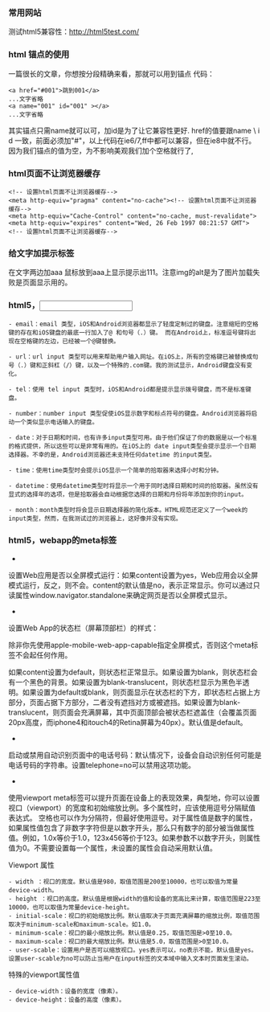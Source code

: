 

### 常用网站
测试html5兼容性：http://html5test.com/

### html 锚点的使用
一篇很长的文章，你想按分段精确来看，那就可以用到锚点
代码：

```
<a href="#001">跳到001</a>
...文字省略
<a name="001" id="001" ></a>
...文字省略
```

其实锚点只需name就可以可，加id是为了让它兼容性更好. href的值要跟name \ i d 一致，前面必须加"#"，以上代码在ie6/7,ff中都可以兼容，但在ie8中就不行。 因为我们锚点的<a></a>值为空，为不影响美观我们加个空格就行了,


### html页面不让浏览器缓存 
```
<!-- 设置html页面不让浏览器缓存-->
<meta http-equiv="pragma" content="no-cache"><!-- 设置html页面不让浏览器缓存-->
<meta http-equiv="Cache-Control" content="no-cache, must-revalidate">
<meta http-equiv="expires" content="Wed, 26 Feb 1997 08:21:57 GMT">
<!-- 设置html页面不让浏览器缓存-->
```

### 给文字加提示标签
在文字两边加<span title="11111">aaa</span> 鼠标放到aaa上显示提示出111。注意img的alt是为了图片加载失败是页面显示用的。


### html5，<input type="类型" >

    - email：email 类型，iOS和Android浏览器都显示了轻度定制过的键盘。注意缩短的空格键的存在和iOS键盘的最底一行加入了@ 和句号（.）键。 而在Android上，标准逗号键将出现在空格键的左边，已经被一个@键替换。

    - url：url input 类型可以用来帮助用户输入网址。在iOS上，所有的空格键已被替换成句号（.）键和正斜杠（/）键，以及一个特殊的.com键。我的测试显示，Android键盘没有变化。

    - tel：使用 tel input 类型时，iOS和Android都是提示显示拨号键盘，而不是标准键盘。

    - number：number input 类型促使iOS显示数字和标点符号的键盘。Android浏览器将启动一个类似显示电话输入的键盘。

    - date：对于日期和时间，也有许多input类型可用。由于他们保证了你的数据是以一个标准的格式提供，所以这些可以是非常有用的。在iOS上的 date input类型会提示显示一个日期选择器。不幸的是，Android浏览器还未支持任何datetime 的input类型。

    - time：使用time类型时会提示iOS显示一个简单的拾取器来选择小时和分钟。

    - datetime：使用datetime类型时将显示一个用于同时选择日期和时间的拾取器。虽然没有显式的选择年的选项，但是拾取器会自动根据您选择的日期和月份将年添加到你的input。

    - month：month类型时将会显示日期选择器的简化版本。HTML规范还定义了一个week的input类型，然而，在我测试过的浏览器上，这好像并没有实现。


### html5，webapp的meta标签

- <meta name="apple-mobile-web-app-capable" content="yes">

设置Web应用是否以全屏模式运行：如果content设置为yes，Web应用会以全屏模式运行，反之，则不会。content的默认值是no，表示正常显示。你可以通过只读属性window.navigator.standalone来确定网页是否以全屏模式显示。

- <meta name="apple-mobile-web-app-status-bar-style" content="blank">

设置Web App的状态栏（屏幕顶部栏）的样式：

除非你先使用apple-mobile-web-app-capable指定全屏模式，否则这个meta标签不会起任何作用。

如果content设置为default，则状态栏正常显示。如果设置为blank，则状态栏会有一个黑色的背景。如果设置为blank-translucent，则状态栏显示为黑色半透明。如果设置为default或blank，则页面显示在状态栏的下方，即状态栏占据上方部分，页面占据下方部分，二者没有遮挡对方或被遮挡。如果设置为blank-translucent，则页面会充满屏幕，其中页面顶部会被状态栏遮盖住（会覆盖页面20px高度，而iphone4和itouch4的Retina屏幕为40px）。默认值是default。

- <meta name="format-detection" content="telephone=no">

启动或禁用自动识别页面中的电话号码：默认情况下，设备会自动识别任何可能是电话号码的字符串。设置telephone=no可以禁用这项功能。

- <meta name="viewport" content="width=230,initial-scale=2.3,user-scalable=no">

使用viewport meta标签可以提升页面在设备上的表现效果，典型地，你可以设置视口（viewport）的宽度和初始缩放比例。多个属性时，应该使用逗号分隔赋值表达式。 空格也可以作为分隔符，但最好使用逗号。对于属性值是数字的属性，如果属性值包含了非数字字符但是以数字开头，那么只有数字的部分被当做属性值。例如，1.0x等价于1.0，123x456等价于123。如果参数不以数字开头，则属性值为0。不需要设置每一个属性，未设置的属性会自动采用默认值。

Viewport 属性

    - width ：视口的宽度。默认值是980，取值范围是200至10000，也可以取值为常量device-width。
    - height ：视口的高度。默认值是根据width的值和设备的宽高比来计算，取值范围是223至10000，也可以取值为常量device-height。
    - initial-scale：视口的初始缩放比例。默认值取决于页面充满屏幕的缩放比例，取值范围取决于minimum-scale和maximum-scale。如1.0。
    - minimum-scale：视口的最小缩放比例。默认值是0.25，取值范围是>0至10.0。
    - maximum-scale：视口的最大缩放比例。默认值是5.0，取值范围是>0至10.0。
    - user-scable：设置用户是否可以缩放视口。yes表示可以，no表示不能，默认值是yes。设置user-scable为no可以防止当用户在input标签的文本域中输入文本时页面发生滚动。

特殊的viewport属性值

    - device-width：设备的宽度（像素）。
    - device-height：设备的高度（像素）。